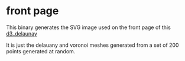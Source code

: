# front page

This binary generates the SVG image used on the front page of
this [d3_delaunay](https://crates.io/crates/d3_delaunay_rs)

It is just the delauany and voronoi meshes generated from a set of 200
points generated at random.

